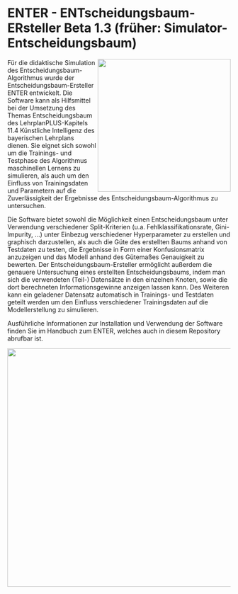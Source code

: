 # ENTER - ENTscheidungsbaum-ERsteller Beta 1.3 (früher: Simulator-Entscheidungsbaum)
<img align="right" src="https://user-images.githubusercontent.com/114241060/232802139-b794d2f0-3e00-4a21-9ab7-8d5df0f077a3.png" width="300" height="300"/>


Für die didaktische Simulation des Entscheidungsbaum-Algorithmus wurde der Entscheidungsbaum-Ersteller ENTER entwickelt. Die Software kann als Hilfsmittel bei der Umsetzung des Themas Entscheidungsbaum des LehrplanPLUS-Kapitels 11.4 Künstliche Intelligenz des bayerischen Lehrplans dienen. Sie eignet sich sowohl um die Trainings- und Testphase des Algorithmus maschinellen Lernens zu simulieren, als auch um den Einfluss von Trainingsdaten und Parametern auf die Zuverlässigkeit der Ergebnisse des Entscheidungsbaum-Algorithmus zu untersuchen.

Die Software bietet sowohl die Möglichkeit einen Entscheidungsbaum unter Verwendung verschiedener Split-Kriterien (u.a. Fehlklassifikationsrate, Gini-Impurity, ...) unter Einbezug verschiedener Hyperparameter zu erstellen und graphisch darzustellen, als auch die Güte des erstellten Baums anhand von Testdaten zu testen, die Ergebnisse in Form einer Konfusionsmatrix anzuzeigen und das Modell anhand des Gütemaßes Genauigkeit zu bewerten. Der Entscheidungsbaum-Ersteller ermöglicht außerdem die genauere Untersuchung eines erstellten Entscheidungsbaums, indem man sich die verwendeten (Teil-) Datensätze in den einzelnen Knoten, sowie die dort berechneten Informationsgewinne anzeigen lassen kann. Des Weiteren kann ein geladener Datensatz automatisch in Trainings- und Testdaten geteilt werden um den Einfluss verschiedener Trainingsdaten auf die Modellerstellung zu simulieren. 

Ausführliche Informationen zur Installation und Verwendung der Software finden Sie im Handbuch zum ENTER, welches auch in diesem Repository abrufbar ist.
<p align="center">
 <img src="https://github.com/D3rFuch5/ENTER/assets/114241060/6a626b22-7544-418d-b93f-e0ccdead669a" width="749" height="539" />
